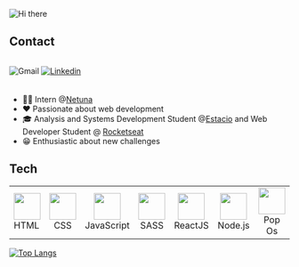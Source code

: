![Hi there](https://github.com/kayobitencourt/kayobitencourt/assets/119075692/312596f4-52c3-4a7b-8cd4-db54354540b1)


## Contact

<div style="display:flex; gap:20px; margin-bottom:20px;">
  

![Gmail](https://img.shields.io/badge/Email-8A2BE2?style=flat-square&logo=Gmail&logoColor=white&link=mailto:kayobitencourt.dev@gmail.com)
[![Linkedin](https://img.shields.io/badge/Linkedin-8A2BE2?style=flat-square&logo=Linkedin&logoColor=white)](https://www.linkedin.com/in/kayo-bitencourt-492832258/)
</div>

- 👨‍💻 Intern @[Netuna](https://www.linkedin.com/company/netuna-digital/about/)
- ❤ Passionate about web development
- 🎓 Analysis and Systems Development Student @[Estacio](https://estacio.br/) and  Web Developer Student @ [Rocketseat](https://www.rocketseat.com.br/)
- 😁 Enthusiastic about new challenges

## Tech

 <table>
  <tr>
    <td>
      <img width="48px" height="48px" src="https://github.com/kayobitencourt/kayobitencourt/assets/119075692/788b353a-0faa-4982-96e8-6bf5b16a7cf2"><br>
      HTML
    </td>
    <td align="center">
     <img width="48px" height="48px" src="https://github.com/kayobitencourt/kayobitencourt/assets/119075692/c7c97f75-076c-4da6-b952-d5fb0e7d77b8"><br>
      CSS
    </td>
    <td align="center">
     <img width="48px" height="48px" src="https://github.com/kayobitencourt/kayobitencourt/assets/119075692/517ecbcd-0ac5-48b3-81f6-182baba6e670"><br>
      JavaScript
    </td>
    <td align="center">
     <img width="48px" height="48px" src="https://github.com/kayobitencourt/kayobitencourt/assets/119075692/4bc4608d-d050-4419-a621-f85873dbb306"><br>
      SASS
    </td>
    <td align="center">
     <img width="48px" height="48px" src="https://github.com/kayobitencourt/kayobitencourt/assets/119075692/07b11c78-4a1f-4851-aacd-bf2da2e089b7"><br>
      ReactJS
    </td>
    <td align="center">
     <img width="48px" height="48px" src="https://github.com/kayobitencourt/kayobitencourt/assets/119075692/301ea58f-d75f-48ec-b717-c6ffd13bbfa1"><br>
      Node.js
    </td>
    <td align="center">
     <img width="48px" height="48px" src="https://github.com/kayobitencourt/kayobitencourt/assets/119075692/8b83f788-9b10-4df9-9681-2fc00aa036bb"><br>
      Pop Os
    </td>
  </tr>
 </table>

<div margin-top="50px">

[![Top Langs](https://github-readme-stats.vercel.app/api/top-langs/?username=kayobitencourt&layout=donut)](https://github.com/anuraghazra/github-readme-stats)

</div>

